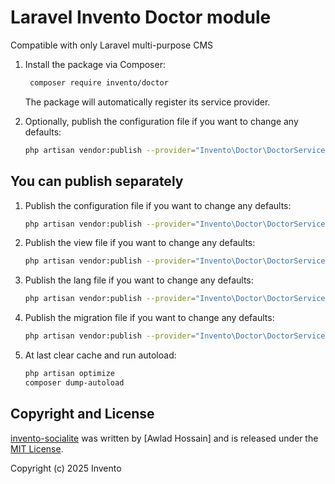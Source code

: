 # Laravel Invento Doctor module

Compatible  with only Laravel multi-purpose CMS



1. Install the package via Composer:

    ```sh
     composer require invento/doctor
    ```

   The package will automatically register its service provider.

2. Optionally, publish the configuration file if you want to change any defaults:

    ```sh
    php artisan vendor:publish --provider="Invento\Doctor\DoctorServiceProvider"
    ```


## You can publish separately

1. Publish the configuration file if you want to change any defaults:

    ```sh
    php artisan vendor:publish --provider="Invento\Doctor\DoctorServiceProvider" --tag="doctor-config"
    ```

2. Publish the view file if you want to change any defaults:

    ```sh
    php artisan vendor:publish --provider="Invento\Doctor\DoctorServiceProvider" --tag="doctor-views"
    ```


3. Publish the lang file if you want to change any defaults:

    ```sh
    php artisan vendor:publish --provider="Invento\Doctor\DoctorServiceProvider" --tag="doctor-lang"
    ```

4. Publish the migration file if you want to change any defaults:

    ```sh
    php artisan vendor:publish --provider="Invento\Doctor\DoctorServiceProvider" --tag="doctor-migration"
    ```


5. At last clear cache and run autoload:

    ```sh
   php artisan optimize
   composer dump-autoload
    ```


## Copyright and License

[invento-socialite](https://bitbucket.org/zia_invento/invento-socialite/src/master/)
was written by [Awlad Hossain] and is released under the
[MIT License](LICENSE.md).

Copyright (c) 2025 Invento
